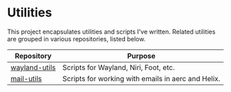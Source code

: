 # Utilities

This project encapsulates utilities and scripts I've written. Related utilities
are grouped in various repositories, listed below.

| Repository                                             | Purpose                                            |
| ------------------------------------------------------ | -------------------------------------------------- |
| [wayland-utils](https://git.sr.ht/~ficd/wayland-utils) | Scripts for Wayland, Niri, Foot, etc.              |
| [mail-utils](https://git.sr.ht/~ficd/mail-utils)       | Scripts for working with emails in aerc and Helix. |
